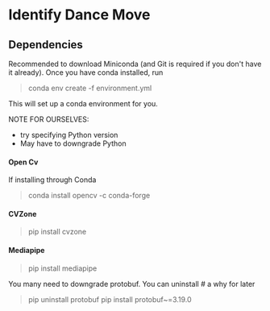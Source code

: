 # Identify Dance Move
## Dependencies

Recommended to download Miniconda (and Git is required if you don't have it already).
Once you have conda installed, run

> conda env create -f environment.yml

This will set up a conda environment for you.

NOTE FOR OURSELVES:
- try specifying Python version
- May have to downgrade Python

#### Open Cv
If installing through Conda 
> conda install opencv -c conda-forge

#### CVZone
> pip install cvzone

#### Mediapipe
> pip install mediapipe

You many need to downgrade protobuf.
You can uninstall # a why for later
>pip uninstall protobuf
>pip install protobuf~=3.19.0
